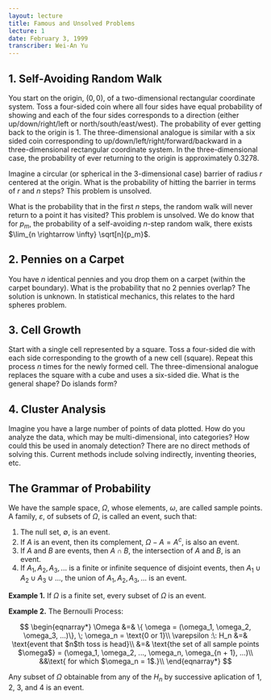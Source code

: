 ```yaml
---
layout: lecture
title: Famous and Unsolved Problems
lecture: 1
date: February 3, 1999
transcriber: Wei-An Yu
---
```


1\. Self-Avoiding Random Walk
----------------------------

You start on the origin, $(0, 0)$, of a two-dimensional rectangular
coordinate system.  Toss a four-sided coin where all four sides have
equal probability of showing and each of the four sides corresponds to
a direction (either up/down/right/left or north/south/east/west).  The
probability of ever getting back to the origin is 1.  The
three-dimensional analogue is similar with a six sided coin
corresponding to up/down/left/right/forward/backward in a
three-dimensional rectangular coordinate system.  In the
three-dimensional case, the probability of ever returning to the
origin is approximately 0.3278.

Imagine a circular (or spherical in the 3-dimensional case) barrier of
radius $r$ centered at the origin.  What is the probability of hitting
the barrier in terms of $r$ and $n$ steps?  This problem is unsolved.

What is the probability that in the first $n$ steps, the random walk
will never return to a point it has visited?  This problem is
unsolved.  We do know that for $p_m$, the probability of a
self-avoiding $n$-step random walk, there exists $\lim_{n \rightarrow
\infty} \sqrt[n]{p_m}$.

2\. Pennies on a Carpet
----------------------

You have $n$ identical pennies and you drop them on a carpet (within
the carpet boundary).  What is the probability that no 2 pennies
overlap?  The solution is unknown.  In statistical mechanics, this
relates to the hard spheres problem.

3\. Cell Growth
--------------

Start with a single cell represented by a square.  Toss a four-sided
die with each side corresponding to the growth of a new cell (square).
Repeat this process $n$ times for the newly formed cell.  The
three-dimensional analogue replaces the square with a cube and uses a
six-sided die.  What is the general shape?  Do islands form?

4\. Cluster Analysis
-------------------

Imagine you have a large number of points of data plotted.  How do you
analyze the data, which may be multi-dimensional, into categories?
How could this be used in anomaly detection?  There are no direct
methods of solving this.  Current methods include solving indirectly,
inventing theories, etc.

The Grammar of Probability
--------------------------

We have the sample space, $\Omega$, whose elements, $\omega$, are
called sample points.  A family, $\varepsilon$, of subsets of
$\Omega$, is called an event, such that:

1. The null set, $\emptyset$, is an event.
2. If $A$ is an event, then its complement, $\Omega - A = A^c$, is
also an event.
3. If $A$ and $B$ are events, then $A \cap B$, the intersection of $A$
and $B$, is an event.
4. If $A_1, A_2, A_3, ...$ is a finite or infinite sequence of
disjoint events, then $A_1 \cup A_2 \cup A_3 \cup ...$, the union of
$A_1, A_2, A_3, ...$ is an event.

**Example 1.** If $\Omega$ is a finite set, every subset of $\Omega$ is an event.

**Example 2.** The Bernoulli Process:

$$
\begin{eqnarray*}
\Omega &=& \{ \omega = (\omega_1, \omega_2, \omega_3, ...)\}, \; \omega_n = \text{0 or 1}\\
\varepsilon :\: H_n &=& \text{event that $n$th toss is head}\\
&=& \text{the set of all sample points $\omega$} = (\omega_1, \omega_2, ..., \omega_n, \omega_{n + 1}, ...)\\
&&\text{ for which $\omega_n = 1$.}\\
\end{eqnarray*}
$$



Any subset of $\Omega$ obtainable from any of the $H_n$ by successive
aplication of 1, 2, 3, and 4 is an event.
